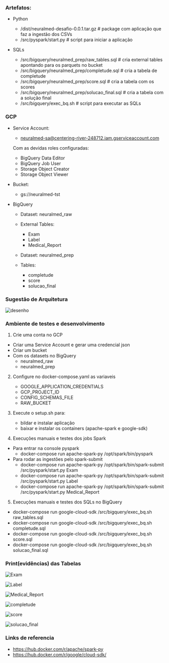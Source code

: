 ### Artefatos:
- Python
    - /dist/neuralmed-desafio-0.0.1.tar.gz  #  package com aplicação que faz a ingestão dos CSVs 
    - /src/pyspark/start.py  #  script para iniciar a aplicação

- SQLs
    - /src/bigquery/neuralmed_prep/raw_tables.sql  #  cria external tables apontando para os parquets no bucket
    - /src/bigquery/neuralmed_prep/completude.sql  #  cria a tabela de completude
    - /src/bigquery/neuralmed_prep/score.sql  #  cria a tabela com os scores
    - /src/bigquery/neuralmed_prep/solucao_final.sql  #  cria a tabela com a solução final
    - /src/bigquery/exec_bq.sh  #  script para executar as SQLs

### GCP
- Service Account: 
    - neuralmed-sa@centering-river-248712.iam.gserviceaccount.com
    
    Com as devidas roles configuradas:
    - BigQuery Data Editor
    - BigQuery Job User
    - Storage Object Creator
    - Storage Object Viewer 

- Bucket:
    - gs://neuralmed-tst

- BigQuery
    - Dataset: neuralmed_raw
    - External Tables:
        - Exam
        - Label
        - Medical_Report

    - Dataset: neuralmed_prep
    - Tables:
        - completude
        - score
        - solucao_final


### Sugestão de Arquitetura

![desenho](./docs/neuralmed-desafio.jpg)


### Ambiente de testes e desenvolvimento

1. Crie uma conta no GCP 
- Criar uma Service Account e gerar uma credencial json
- Criar um bucket
- Com os datasets no BigQuery
    - neuralmed_raw
    - neuralmed_prep

2. Configure no docker-compose.yaml as variaveis
    - GOOGLE_APPLICATION_CREDENTIALS
    - GCP_PROJECT_ID
    - CONFIG_SCHEMAS_FILE
    - RAW_BUCKET

3. Execute o setup.sh para:
    - bildar e instalar aplicação 
    - baixar e instalar os containers (apache-spark e google-sdk)

4. Execuções manuais e testes dos jobs Spark
- Para entrar na console pyspark
    - docker-compose run apache-spark-py /opt/spark/bin/pyspark
- Para rodar as ingestões pelo spark-submit
    - docker-compose run apache-spark-py /opt/spark/bin/spark-submit /src/pyspark/start.py Exam
    - docker-compose run apache-spark-py /opt/spark/bin/spark-submit /src/pyspark/start.py Label
    - docker-compose run apache-spark-py /opt/spark/bin/spark-submit /src/pyspark/start.py Medical_Report

5. Execuções manuais e testes dos SQLs no BigQuery
- docker-compose run google-cloud-sdk /src/bigquery/exec_bq.sh raw_tables.sql
- docker-compose run google-cloud-sdk /src/bigquery/exec_bq.sh completude.sql
- docker-compose run google-cloud-sdk /src/bigquery/exec_bq.sh score.sql
- docker-compose run google-cloud-sdk /src/bigquery/exec_bq.sh solucao_final.sql


### Print(evidências) das Tabelas

![Exam](./docs/Exam.png)

![Label](./docs/Label.png)

![Medical_Report](./docs/Medical_Report.png)

![completude](./docs/completude.png)

![score](./docs/score.png)

![solucao_final](./docs/solucao_final.png)

### Links de referencia
- https://hub.docker.com/r/apache/spark-py
- https://hub.docker.com/r/google/cloud-sdk/
